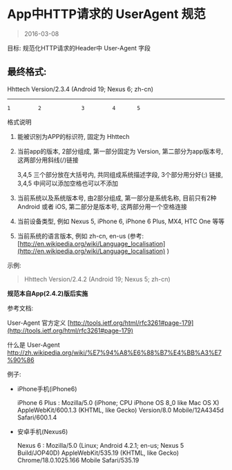 # App中HTTP请求的 UserAgent 规范
> 2016-03-08

目标: 规范化HTTP请求的Header中 User-Agent 字段

## 最终格式:
Hhttech Version/2.3.4 (Android 19; Nexus 6; zh-cn)
------- ------------- -----------  -------  -----
    1         2             3         4       5

格式说明

1. 能被识别为APP的标识符, 固定为 Hhttech
2. 当前app的版本, 2部分组成, 第一部分固定为 Version, 第二部分为app版本号, 这两部分用斜线(/)链接

	3,4,5 三个部分放在大括号内, 共同组成系统描述字段, 3个部分用分好(;) 链接, 3,4,5 中间可以添加空格也可以不添加

3. 当前系统以及系统版本号, 由2部分组成, 第一部分是系统名称, 目前只有2种 Android 或者 iOS, 第二部分是版本号, 这两部分用一个空格连接
4. 当前设备类型, 例如 Nexus 5, iPhone 6, iPhone 6 Plus, MX4, HTC One 等等
5. 当前系统的语言版本, 例如 zh-cn, en-us (参考: [http://en.wikipedia.org/wiki/Language_localisation](http://en.wikipedia.org/wiki/Language_localisation) )

示例:
> Hhttech Version/2.4.2 (Android 19; Nexus 5; zh-cn)


**规范本自App(2.4.2)版后实施**

参考文档:

User-Agent 官方定义 [http://tools.ietf.org/html/rfc3261#page-179](http://tools.ietf.org/html/rfc3261#page-179)

什么是 User-Agent [http://zh.wikipedia.org/wiki/%E7%94%A8%E6%88%B7%E4%BB%A3%E7%90%86
](http://zh.wikipedia.org/wiki/%E7%94%A8%E6%88%B7%E4%BB%A3%E7%90%86)

例子:

* iPhone手机(iPhone6)

	iPhone 6 Plus : Mozilla/5.0 (iPhone; CPU iPhone OS 8_0 like Mac OS X) AppleWebKit/600.1.3 (KHTML, like Gecko) Version/8.0 Mobile/12A4345d Safari/600.1.4

* 安卓手机(Nexus6)

	Nexus 6 : Mozilla/5.0 (Linux; Android 4.2.1; en-us; Nexus 5 Build/JOP40D) AppleWebKit/535.19 (KHTML, like Gecko) Chrome/18.0.1025.166 Mobile Safari/535.19